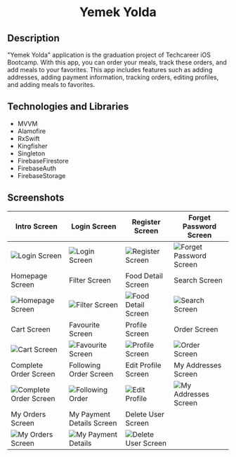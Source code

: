 <h1 align="center">
     Yemek Yolda
</h1>

## Description
<p>"Yemek Yolda" application is the graduation project of Techcareer iOS Bootcamp. With this app, you can order your meals, track these orders, and add meals to your favorites. This app includes features such as adding addresses, adding payment information, tracking orders, editing profiles, and adding meals to favorites.</p>

## Technologies and Libraries
- MVVM
- Alamofire
- RxSwift
- Kingfisher
- Singleton
- FirebaseFirestore
- FirebaseAuth
- FirebaseStorage

## Screenshots

| Intro Screen | Login Screen | Register Screen | Forget Password Screen |
| ----------- | ----------- | ---------------- | ---------------- |
| ![Login Screen](https://github.com/Yakupacs/YemekYolda/assets/73075252/a9a6ea37-3f33-474f-9adc-0dc309f0c7ec) | ![Login Screen](https://github.com/Yakupacs/YemekYolda/assets/73075252/4dea3b8b-3900-48ce-b1a6-797ce7c54502) | ![Register Screen](https://github.com/Yakupacs/YemekYolda/assets/73075252/857295c0-da8e-4d4d-8512-9a8a61cbb526) | ![Forget Password Screen](https://github.com/Yakupacs/YemekYolda/assets/73075252/e67ebe57-f8d6-4e6c-b260-e10ce5fc81c5) |
| Homepage Screen | Filter Screen | Food Detail Screen | Search Screen |
| ![Homepage Screen](https://github.com/Yakupacs/YemekYolda/assets/73075252/ae0c0461-8283-4d88-899d-6989b29fea12) | ![Filter Screen](https://github.com/Yakupacs/YemekYolda/assets/73075252/5bec50e1-5a98-4dec-9729-b28de59dc277) | ![Food Detail Screen](https://github.com/Yakupacs/YemekYolda/assets/73075252/ee82fc6c-19f4-4e00-a627-9c7bb6577dab) | ![Search Screen](https://github.com/Yakupacs/YemekYolda/assets/73075252/f89f7eef-7ff2-4419-ba05-11db9d0f3a32) |
| Cart Screen | Favourite Screen | Profile Screen | Order Screen |
| ![Cart Screen](https://github.com/Yakupacs/YemekYolda/assets/73075252/4e32a82c-a4e8-4fa5-be78-def36afc6ebb) | ![Favourite Screen](https://github.com/Yakupacs/YemekYolda/assets/73075252/1f048a5b-3f68-4bab-9da5-05c5a169e712) | ![Profile Screen](https://github.com/Yakupacs/YemekYolda/assets/73075252/0a7add9d-9836-4fc7-990e-a9c2863023b9) | ![Order Screen](https://github.com/Yakupacs/YemekYolda/assets/73075252/147ff2be-374e-4b19-a417-86bd1ba7195e) |
| Complete Order Screen | Following Order Screen | Edit Profile Screen | My Addresses Screen |
| ![Complete Order Screen](https://github.com/Yakupacs/YemekYolda/assets/73075252/02b50350-19a5-4d6a-86cf-3077b463a0ee) | ![Following Order](https://github.com/Yakupacs/YemekYolda/assets/73075252/88e7873d-34bc-413e-b2d5-e5c757b3d5a0) | ![Edit Profile](https://github.com/Yakupacs/YemekYolda/assets/73075252/dd2b1975-dd25-4346-bd17-3445e9c8aa2c) | ![My Addresses Screen](https://github.com/Yakupacs/YemekYolda/assets/73075252/d5357b8b-154b-47a2-900a-b4ed70e26b58) |
| My Orders Screen | My Payment Details Screen | Delete User Screen | 
| ![My Orders Screen](https://github.com/Yakupacs/YemekYolda/assets/73075252/38dbbabf-5281-4fa9-983a-295cf184049e) | ![My Payment Details](https://github.com/Yakupacs/YemekYolda/assets/73075252/1c2442f4-1ce1-4319-864b-cd5b7c58c7b6) | ![Delete User Screen](https://github.com/Yakupacs/YemekYolda/assets/73075252/9c2c0318-0979-491f-afc5-13601aa641d4) | 
